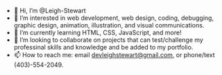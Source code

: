 - 👋 Hi, I’m @Leigh-Stewart
- 👀 I’m interested in web development, web design, coding, debugging, graphic design, animation, illustration, and visual communications.
- 🌱 I’m currently learning HTML, CSS, JavaScript, and more!
- 💞️ I’m looking to collaborate on projects that can test/challenge my professinal skills and knowledge and be added to my portfolio.
- 📫 How to reach me: email devleighstewart@gmail.com, or phone/text (403)-554-2049.

<!---
Leigh-Stewart/Leigh-Stewart is a ✨ special ✨ repository because its `README.md` (this file) appears on your GitHub profile.
You can click the Preview link to take a look at your changes.
--->
